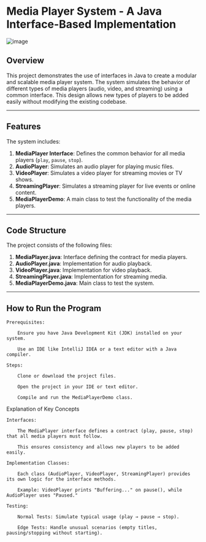 # Media Player System - A Java Interface-Based Implementation
![image](https://github.com/user-attachments/assets/aab69b4a-6998-4e18-86d4-1cb22866321e)

## Overview
This project demonstrates the use of interfaces in Java to create a modular and scalable media player system. The system simulates the behavior of different types of media players (audio, video, and streaming) using a common interface. This design allows new types of players to be added easily without modifying the existing codebase.

---

## Features
The system includes:
1. **MediaPlayer Interface**: Defines the common behavior for all media players (`play`, `pause`, `stop`).
2. **AudioPlayer**: Simulates an audio player for playing music files.
3. **VideoPlayer**: Simulates a video player for streaming movies or TV shows.
4. **StreamingPlayer**: Simulates a streaming player for live events or online content.
5. **MediaPlayerDemo**: A main class to test the functionality of the media players.

---

## Code Structure
The project consists of the following files:
1. **MediaPlayer.java**: Interface defining the contract for media players.
2. **AudioPlayer.java**: Implementation for audio playback.
3. **VideoPlayer.java**: Implementation for video playback.
4. **StreamingPlayer.java**: Implementation for streaming media.
5. **MediaPlayerDemo.java**: Main class to test the system.

---

## How to Run the Program

    Prerequisites:

        Ensure you have Java Development Kit (JDK) installed on your system.

        Use an IDE like IntelliJ IDEA or a text editor with a Java compiler.

    Steps:

        Clone or download the project files.

        Open the project in your IDE or text editor.

        Compile and run the MediaPlayerDemo class.

Explanation of Key Concepts

    Interfaces:

        The MediaPlayer interface defines a contract (play, pause, stop) that all media players must follow.

        This ensures consistency and allows new players to be added easily.

    Implementation Classes:

        Each class (AudioPlayer, VideoPlayer, StreamingPlayer) provides its own logic for the interface methods.

        Example: VideoPlayer prints "Buffering..." on pause(), while AudioPlayer uses "Paused."

    Testing:

        Normal Tests: Simulate typical usage (play → pause → stop).

        Edge Tests: Handle unusual scenarios (empty titles, pausing/stopping without starting).
